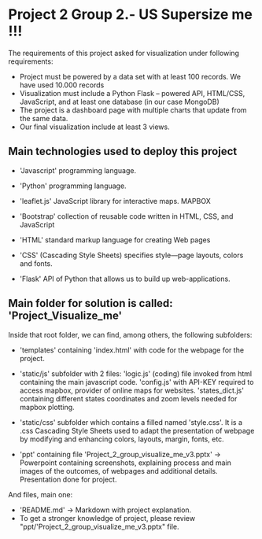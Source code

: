 # Project 2 Group 2.- US Supersize me !!!

The requirements of this project asked for visualization under following requirements:

- Project must be powered by a data set with at least 100 records. We have used 10.000 records
- Visualization must include a Python Flask – powered API, HTML/CSS, JavaScript, and at least one database (in our case MongoDB)
- The project is a dashboard page with multiple charts that update from the same data.
- Our final visualization include at least 3 views.



## Main technologies used to deploy this project

- 'Javascript' programming language.
- 'Python' programming language.
- 'leaflet.js' JavaScript library for interactive maps. MAPBOX
- 'Bootstrap' collection of reusable code written in HTML, CSS, and JavaScript

- 'HTML' standard markup language for creating Web pages
- 'CSS' (Cascading Style Sheets) specifies style—page layouts, colors and fonts.

- 'Flask' API of Python that allows us to build up web-applications.


## Main folder for solution is called: 'Project_Visualize_me'

Inside that root folder, we can find, among others, the following subfolders:

- 'templates' containing 'index.html' with code for the webpage for the project.

- 'static/js' subfolder with 2 files:
    'logic.js' (coding) file invoked from html containing the main javascript code.
    'config.js' with API-KEY required to access mapbox, provider of online maps for websites.
    'states_dict.js' containing different states coordinates and zoom levels needed for mapbox plotting.
  
- 'static/css' subfolder which contains a filled named 'style.css'. It is a .css Cascading Style Sheets used to adapt the presentation of webpage by modifying and enhancing colors, layouts, margin, fonts, etc.

- 'ppt' containing file 'Project_2_group_visualize_me_v3.pptx' -> Powerpoint containing screenshots, explaining process and main images of the outcomes, of webpages and additional details. Presentation done for project.

And files, main one:

- 'README.md' -> Markdown with project explanation. 
- To get a stronger knowledge of project, please review "ppt/'Project_2_group_visualize_me_v3.pptx" file.





